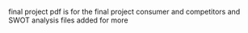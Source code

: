 final project pdf is for the final project 
consumer and competitors and SWOT analysis files added for more
